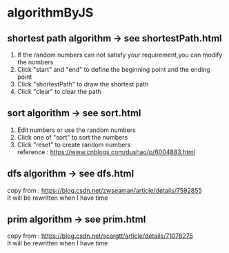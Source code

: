 # algorithmByJS
## shortest path algorithm -> see shortestPath.html
1. If the random numbers can not satisfy your requirement,you can modify the numbers
2. Click "start" and "end" to define the beginning point and the ending point
3. Click "shortestPath" to draw the shortest path
4. Click "clear" to clear the path
## sort algorithm -> see sort.html
1. Edit numbers or use the random numbers
2. Click one of "sort" to sort the numbers
3. Click "reset" to create random numbers <br>
reference : https://www.cnblogs.com/dushao/p/6004883.html
## dfs algorithm -> see dfs.html
copy from : https://blog.csdn.net/zwseaman/article/details/7592855 <br>
It will be rewritten when I have time
## prim algorithm -> see prim.html
copy from : https://blog.csdn.net/scargtt/article/details/71078275 <br>
It will be rewritten when I have time
